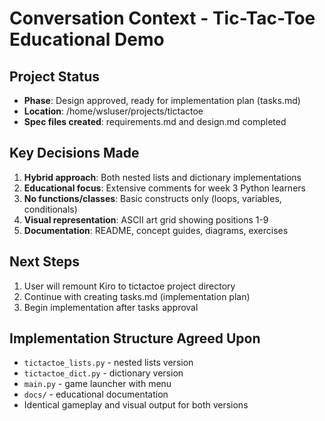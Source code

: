 # Conversation Context - Tic-Tac-Toe Educational Demo

## Project Status
- **Phase**: Design approved, ready for implementation plan (tasks.md)
- **Location**: /home/wsluser/projects/tictactoe
- **Spec files created**: requirements.md and design.md completed

## Key Decisions Made
1. **Hybrid approach**: Both nested lists and dictionary implementations
2. **Educational focus**: Extensive comments for week 3 Python learners
3. **No functions/classes**: Basic constructs only (loops, variables, conditionals)
4. **Visual representation**: ASCII art grid showing positions 1-9
5. **Documentation**: README, concept guides, diagrams, exercises

## Next Steps
1. User will remount Kiro to tictactoe project directory
2. Continue with creating tasks.md (implementation plan)
3. Begin implementation after tasks approval

## Implementation Structure Agreed Upon
- `tictactoe_lists.py` - nested lists version
- `tictactoe_dict.py` - dictionary version  
- `main.py` - game launcher with menu
- `docs/` - educational documentation
- Identical gameplay and visual output for both versions